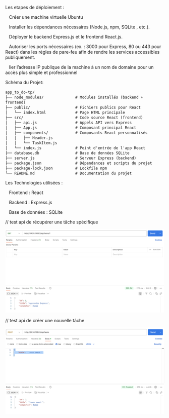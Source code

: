 Les etapes de déploiement :

 &nbsp;&nbsp; Créer une machine virtuelle Ubuntu 
  
 &nbsp;&nbsp; Installer les dépendances nécessaires (Node.js, npm, SQLite , etc.).
  
 &nbsp;&nbsp; Déployer le backend Express.js et le frontend React.js.
  
  &nbsp;&nbsp; Autoriser les ports nécessaires (ex. : 3000 pour Express, 80 ou 443 pour React) dans les règles de pare-feu afin de rendre les services accessibles publiquement.
  
 &nbsp;&nbsp; lier l’adresse IP publique de la machine à un nom de domaine pour un accès plus simple et professionnel

Schéma du Projet:
```plaintext
app_to_do-tp/
├── node_modules/              # Modules installés (backend + frontend)
├── public/                    # Fichiers publics pour React
│   └── index.html             # Page HTML principale
├── src/                       # Code source React (frontend)
│   ├── api.js                 # Appels API vers Express
│   ├── App.js                 # Composant principal React
│   ├── components/            # Composants React personnalisés
│   │   ├── Header.js
│   │   └── TaskItem.js
│   └── index.js               # Point d'entrée de l'app React
├── database.db                # Base de données SQLite
├── server.js                  # Serveur Express (backend)
├── package.json               # Dépendances et scripts du projet
├── package-lock.json          # Lockfile npm
└── README.md                  # Documentation du projet
```

  
Les Technologies utilisées :

  &nbsp;&nbsp; Frontend : React
  
  &nbsp;&nbsp; Backend : Express.js
  
 &nbsp;&nbsp; Base de données : SQLite

// test api de récupérer une tâche spécifique

![Description de l’image](./capture_api/c3.png)

// test api de créer une nouvelle tâche

![Description de l’image](./capture_api/c4.png)


